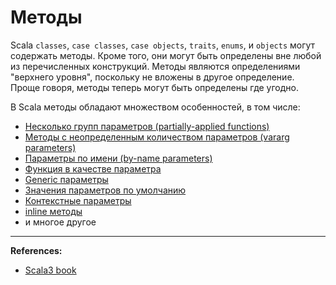 # Методы

Scala `classes`, `case classes`, `case objects`, `traits`, `enums`, и `objects` могут содержать методы.
Кроме того, они могут быть определены вне любой из перечисленных конструкций.
Методы являются определениями "верхнего уровня", поскольку не вложены в другое определение. 
Проще говоря, методы теперь могут быть определены где угодно.

В Scala методы обладают множеством особенностей, в том числе:
- [Несколько групп параметров (partially-applied functions)](methods/partially-applied-functions)
- [Методы с неопределенным количеством параметров (vararg parameters)](methods/vararg-parameters)
- [Параметры по имени (by-name parameters)](methods/by-name-parameter)
- [Функция в качестве параметра](functions)
- [Generic параметры](methods/generic-parameter)
- [Значения параметров по умолчанию](methods/default-parameters)
- [Контекстные параметры](abstractions/ca-using)
- [inline методы](metaprogramming/inline)
- и многое другое

---

**References:**
- [Scala3 book](https://docs.scala-lang.org/scala3/book/methods-intro.html)
